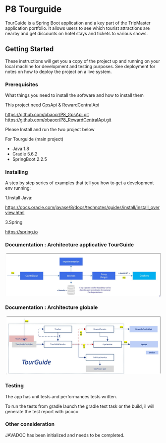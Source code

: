 # P8 Tourguide
TourGuide is a Spring Boot application and a key part of the TripMaster application portfolio. It allows users to see which tourist attractions are nearby and get discounts on hotel stays and tickets to various shows.

## Getting Started

These instructions will get you a copy of the project up and running on your local machine for development and testing purposes. See deployment for notes on how to deploy the project on a live system.

### Prerequisites

What things you need to install the software and how to install them

This project need GpsApi & RewardCentralApi

https://github.com/obaocr/P8_GpsApi.git
https://github.com/obaocr/P8_RewardCentralApi.git


Please Install and run the two project below

For Tourguide (main project)
- Java 1.8
- Gradle 5.6.2
- SpringBoot 2.2.5


### Installing

A step by step series of examples that tell you how to get a development env running:

1.Install Java:

https://docs.oracle.com/javase/8/docs/technotes/guides/install/install_overview.html

3.Spring

https://spring.io

### Documentation : Architecture applicative TourGuide

![UML diagram](/TourGuide/img/Archi_appli_tourguide.JPG)

### Documentation : Architecture globale

![UML diagram](/TourGuide/img/Archi_appli_globale.JPG)

### Testing

The app has unit tests and performances tests written.

To run the tests from gradle launch the gradle test task or the build, il will generate the test report with jacoco


### Other consideration
JAVADOC has been initialized and needs to be completed.
